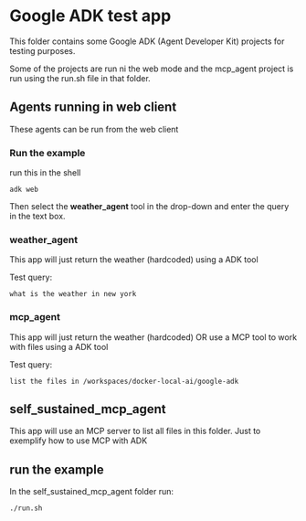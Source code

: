 # Google ADK test app

This folder contains some Google ADK (Agent Developer Kit) projects for testing purposes.

Some of the projects are run ni the web mode and the mcp_agent project is run using the run.sh file in that folder.

## Agents running in web client

These agents can be run from the web client 
### Run the example

run this in the shell

```
adk web
```

Then select the **weather_agent** tool in the drop-down and enter the query in the text box.

### weather_agent

This app will just return the weather (hardcoded) using a ADK tool

Test query:

```
what is the weather in new york
```

### mcp_agent

This app will just return the weather (hardcoded) OR use a MCP tool to work with files using a ADK tool

Test query:

```
list the files in /workspaces/docker-local-ai/google-adk
```


## self_sustained_mcp_agent

This app will use an MCP server to list all files in this folder.
Just to exemplify how to use MCP with ADK

## run the example

In the self_sustained_mcp_agent folder run:

```
./run.sh
```
